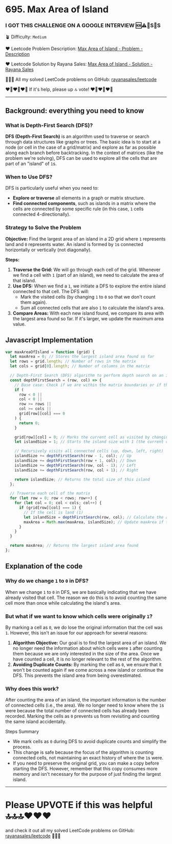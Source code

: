 # 695. Max Area of Island

### I GOT THIS CHALLENGE ON A GOOGLE INTERVIEW 🆘⚠️🚨S🛟S

🪴 Difficulty: `Medium`

❤️ Leetcode Problem Description: [Max Area of Island - Problem - Description](https://leetcode.com/problems/max-area-of-island/)

❤️ Leetcode Solution by Rayana Sales: [Max Area of Island - Solution - Rayana Sales](https://leetcode.com/problems/max-area-of-island/solutions/5632171/detailed-explanation-max-area-of-island-solved/)

💁🏻‍♀️ All my solved LeetCode problems on GitHub: [rayanasales/leetcode](https://github.com/rayanasales/leetcode)

❤️‍🔥❤️‍🔥❤️‍🔥 If it's help, please up 🔝 vote! ❤️‍🔥❤️‍🔥❤️‍🔥

---

## Background: everything you need to know

### What is Depth-First Search (DFS)?

**DFS (Depth-First Search)** is an algorithm used to traverse or search through data structures like graphs or trees. The basic idea is to start at a node (or cell in the case of a grid/matrix) and explore as far as possible along each branch before backtracking. In the context of matrices (like the problem we're solving), DFS can be used to explore all the cells that are part of an "island" of `1`s.

### When to Use DFS?

DFS is particularly useful when you need to:

- **Explore or traverse** all elements in a graph or matrix structure.
- **Find connected components**, such as islands in a matrix where the cells are connected by some specific rule (in this case, `1` cells connected 4-directionally).

### Strategy to Solve the Problem

**Objective:** Find the largest area of an island in a 2D grid where `1` represents land and `0` represents water. An island is formed by `1`s connected horizontally or vertically (not diagonally).

**Steps:**

1. **Traverse the Grid:** We will go through each cell of the grid. Whenever we find a cell with `1` (part of an island), we need to calculate the area of that island.
2. **Use DFS:** When we find a `1`, we initiate a DFS to explore the entire island connected to that cell. The DFS will:
   - Mark the visited cells (by changing `1` to `0` so that we don't count them again).
   - Sum all connected cells that are also `1` to calculate the island's area.
3. **Compare Areas:** With each new island found, we compare its area with the largest area found so far. If it's larger, we update the maximum area value.

## Javascript Implementation

```js
var maxAreaOfIsland = function (grid) {
  let maxArea = 0; // Stores the largest island area found so far
  let rows = grid.length; // Number of rows in the matrix
  let cols = grid[0].length; // Number of columns in the matrix

  // Depth-First Search (DFS) algorithm to perform depth search on an island
  const depthFirstSearch = (row, col) => {
    // Base case: Check if we are within the matrix boundaries or if the cell is already water (0)
    if (
      row < 0 ||
      col < 0 ||
      row >= rows ||
      col >= cols ||
      grid[row][col] === 0
    ) {
      return 0;
    }

    grid[row][col] = 0; // Marks the current cell as visited by changing it to 0 (water).
    let islandSize = 1; // Starts the island size with 1 (the current cell)

    // Recursively visits all connected cells (up, down, left, right)
    islandSize += depthFirstSearch(row - 1, col); // Up
    islandSize += depthFirstSearch(row + 1, col); // Down
    islandSize += depthFirstSearch(row, col - 1); // Left
    islandSize += depthFirstSearch(row, col + 1); // Right

    return islandSize; // Returns the total size of this island
  };

  // Traverse each cell of the matrix
  for (let row = 0; row < rows; row++) {
    for (let col = 0; col < cols; col++) {
      if (grid[row][col] === 1) {
        // If the cell is land (1)
        let islandSize = depthFirstSearch(row, col); // Calculate the area of the current island
        maxArea = Math.max(maxArea, islandSize); // Update maxArea if this island is larger
      }
    }
  }

  return maxArea; // Returns the largest island area found
};
```

## Explanation of the code

### Why do we change `1` to `0` in DFS?

When we change `1` to `0` in DFS, we are basically indicating that we have already visited that cell. The reason we do this is to avoid counting the same cell more than once while calculating the island's area.

### But what if we want to know which cells were originally `1`?

By marking a cell as `0`, we do lose the original information that the cell was `1`. However, this isn't an issue for our approach for several reasons:

1. **Algorithm Objective:** Our goal is to find the largest area of an island. We no longer need the information about which cells were `1` after counting them because we are only interested in the size of the area. Once we have counted a cell, it is no longer relevant to the rest of the algorithm.
2. **Avoiding Duplicate Counts:** By marking the cell as `0`, we ensure that it won't be counted again if we come across a new island or continue the DFS. This prevents the island area from being overestimated.

### Why does this work?

After counting the area of an island, the important information is the number of connected cells (i.e., the area). We no longer need to know where the `1`s were because the total number of connected cells has already been recorded. Marking the cells as `0` prevents us from revisiting and counting the same island accidentally.

Steps Summary

- We mark cells as `0` during DFS to avoid duplicate counts and simplify the process.
- This change is safe because the focus of the algorithm is counting connected cells, not maintaining an exact history of where the `1`s were.
- If you need to preserve the original grid, you can make a copy before starting the DFS. However, remember that this copy consumes more memory and isn't necessary for the purpose of just finding the largest island.

---

# Please UPVOTE if this was helpful 🔝🔝🔝❤️❤️❤️

and check it out all my solved LeetCode problems on GitHub: [rayanasales/leetcode](https://github.com/rayanasales/leetcode) 🤙😚🤘
